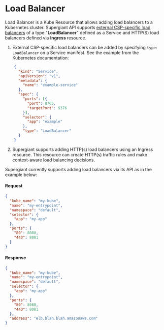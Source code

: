 # Load Balancer

Load Balancer is a Kube Resource that allows adding load balancers to a Kubernetes cluster. Supergiant API supports  [external CSP-specific load balancers](https://kubernetes.io/docs/tasks/access-application-cluster/create-external-load-balancer/) of a type "**LoadBalancer**" defined as a Service and  HTTP(S) load balancers defined via **Ingress** resource. 

1.  External CSP-specific load balancers can be added by specifying `type: LoadBalancer` on a Service manifest. See the example from the Kubernetes documentation: 

```json
    {
      "kind": "Service",
      "apiVersion": "v1",
      "metadata": {
        "name": "example-service"
      },
      "spec": {
        "ports": [{
          "port": 8765,
          "targetPort": 9376
        }],
        "selector": {
          "app": "example"
        },
        "type": "LoadBalancer"
      }
    }
```



2. Supergiant supports adding HTTP(s) load balancers using an Ingress resource. This resource can create HTTP(s) traffic rules and make context-aware load balancing decisions. 

Supergiant currently supports adding load balancers via its API as in the example below:

#### Request

```json
{
  "kube_name": "my-kube",
  "name": "my-entrypoint",
  "namespace": "default",
  "selector": {
    "app": "my-app"
  },
  "ports": {
    "80": 8080,
    "443": 8081
  }
}
```

#### Response

```json
{
  "kube_name": "my-kube",
  "name": "my-entrypoint",
  "namespace": "default",
  "selector": {
    "app": "my-app"
  },
  "ports": {
    "80": 8080,
    "443": 8081
  },
  "address": "elb.blah.blah.amazonaws.com"
}
```


